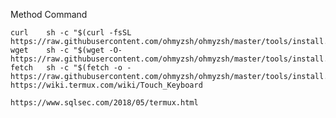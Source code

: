 Method 	Command
```
curl 	sh -c "$(curl -fsSL https://raw.githubusercontent.com/ohmyzsh/ohmyzsh/master/tools/install.sh)"
wget 	sh -c "$(wget -O- https://raw.githubusercontent.com/ohmyzsh/ohmyzsh/master/tools/install.sh)"
fetch 	sh -c "$(fetch -o - https://raw.githubusercontent.com/ohmyzsh/ohmyzsh/master/tools/install.sh)"
https://wiki.termux.com/wiki/Touch_Keyboard
```
`https://www.sqlsec.com/2018/05/termux.html`
